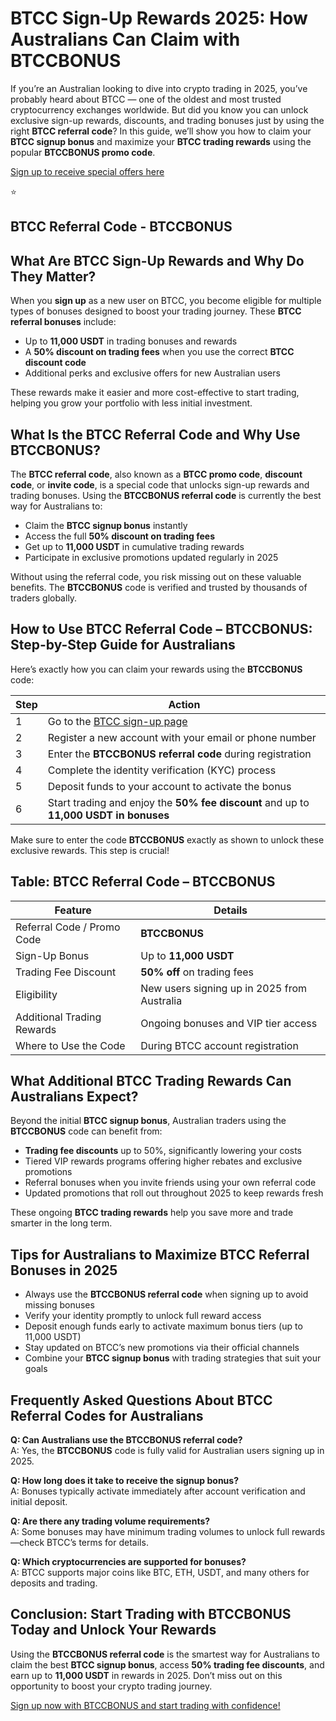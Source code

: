 
<h1>BTCC Sign-Up Rewards 2025: How Australians Can Claim with BTCCBONUS</h1>
<p>If you’re an Australian looking to dive into crypto trading in 2025, you’ve probably heard about BTCC — one of the oldest and most trusted cryptocurrency exchanges worldwide. But did you know you can unlock exclusive sign-up rewards, discounts, and trading bonuses just by using the right <strong>BTCC referral code</strong>? In this guide, we’ll show you how to claim your <strong>BTCC signup bonus</strong> and maximize your <strong>BTCC trading rewards</strong> using the popular <strong>BTCCBONUS promo code</strong>.</p>
<p><a href="https://partner.btcc.com/us/c/BTCCBONUS/9303" target="_blank">Sign up to receive special offers here</a></p

<img src="https://images.mirror-media.xyz/publication-images/Poz8BlB9BgSoA-3eFI7xG.png?height=500&amp;width=1000" decoding="async" data-nimg="fill" class="css-xah9so" style="position: absolute; inset: 0px; box-sizing: border-box; padding: 0px; border: none; margin: auto; display: block; width: 0px; height: 0px; min-width: 100%; max-width: 100%; min-height: 100%; max-height: 100%;">⭐ 
<h2>BTCC Referral Code - BTCCBONUS</h2>
<h2>What Are BTCC Sign-Up Rewards and Why Do They Matter?</h2>
<p>When you <strong>sign up</strong> as a new user on BTCC, you become eligible for multiple types of bonuses designed to boost your trading journey. These <strong>BTCC referral bonuses</strong> include:</p>
<ul>
<li>Up to <strong>11,000 USDT</strong> in trading bonuses and rewards</li>
<li>A <strong>50% discount on trading fees</strong> when you use the correct <strong>BTCC discount code</strong></li>
<li>Additional perks and exclusive offers for new Australian users</li>
</ul>
<p>These rewards make it easier and more cost-effective to start trading, helping you grow your portfolio with less initial investment.</p>
<h2>What Is the BTCC Referral Code and Why Use BTCCBONUS?</h2>
<p>The <strong>BTCC referral code</strong>, also known as a <strong>BTCC promo code</strong>, <strong>discount code</strong>, or <strong>invite code</strong>, is a special code that unlocks sign-up rewards and trading bonuses. Using the <strong>BTCCBONUS referral code</strong> is currently the best way for Australians to:</p>
<ul>
<li>Claim the <strong>BTCC signup bonus</strong> instantly</li>
<li>Access the full <strong>50% discount on trading fees</strong></li>
<li>Get up to <strong>11,000 USDT</strong> in cumulative trading rewards</li>
<li>Participate in exclusive promotions updated regularly in 2025</li>
</ul>
<p>Without using the referral code, you risk missing out on these valuable benefits. The <strong>BTCCBONUS</strong> code is verified and trusted by thousands of traders globally.</p>
<h2>How to Use BTCC Referral Code – BTCCBONUS: Step-by-Step Guide for Australians</h2>
<p>Here’s exactly how you can claim your rewards using the <strong>BTCCBONUS</strong> code:</p>
<table>
<thead>
<tr>
<th>Step</th>
<th>Action</th>
</tr>
</thead>
<tbody>
<tr>
<td>1</td>
<td>Go to the <a href="https://partner.btcc.com/us/c/BTCCBONUS/9303" target="_blank" rel="noopener noreferrer">BTCC sign-up page</a></td>
</tr>
<tr>
<td>2</td>
<td>Register a new account with your email or phone number</td>
</tr>
<tr>
<td>3</td>
<td>Enter the <strong>BTCCBONUS referral code</strong> during registration</td>
</tr>
<tr>
<td>4</td>
<td>Complete the identity verification (KYC) process</td>
</tr>
<tr>
<td>5</td>
<td>Deposit funds to your account to activate the bonus</td>
</tr>
<tr>
<td>6</td>
<td>Start trading and enjoy the <strong>50% fee discount</strong> and up to <strong>11,000 USDT in bonuses</strong></td>
</tr>
</tbody>
</table>
<p>Make sure to enter the code <strong>BTCCBONUS</strong> exactly as shown to unlock these exclusive rewards. This step is crucial!</p>
<h2>Table: BTCC Referral Code – BTCCBONUS</h2>
<table>
<thead>
<tr>
<th>Feature</th>
<th>Details</th>
</tr>
</thead>
<tbody>
<tr>
<td>Referral Code / Promo Code</td>
<td><strong>BTCCBONUS</strong></td>
</tr>
<tr>
<td>Sign-Up Bonus</td>
<td>Up to <strong>11,000 USDT</strong></td>
</tr>
<tr>
<td>Trading Fee Discount</td>
<td><strong>50% off</strong> on trading fees</td>
</tr>
<tr>
<td>Eligibility</td>
<td>New users signing up in 2025 from Australia</td>
</tr>
<tr>
<td>Additional Trading Rewards</td>
<td>Ongoing bonuses and VIP tier access</td>
</tr>
<tr>
<td>Where to Use the Code</td>
<td>During BTCC account registration</td>
</tr>
</tbody>
</table>
<h2>What Additional BTCC Trading Rewards Can Australians Expect?</h2>
<p>Beyond the initial <strong>BTCC signup bonus</strong>, Australian traders using the <strong>BTCCBONUS</strong> code can benefit from:</p>
<ul>
<li><strong>Trading fee discounts</strong> up to 50%, significantly lowering your costs</li>
<li>Tiered VIP rewards programs offering higher rebates and exclusive promotions</li>
<li>Referral bonuses when you invite friends using your own referral code</li>
<li>Updated promotions that roll out throughout 2025 to keep rewards fresh</li>
</ul>
<p>These ongoing <strong>BTCC trading rewards</strong> help you save more and trade smarter in the long term.</p>
<h2>Tips for Australians to Maximize BTCC Referral Bonuses in 2025</h2>
<ul>
<li>Always use the <strong>BTCCBONUS referral code</strong> when signing up to avoid missing bonuses</li>
<li>Verify your identity promptly to unlock full reward access</li>
<li>Deposit enough funds early to activate maximum bonus tiers (up to 11,000 USDT)</li>
<li>Stay updated on BTCC’s new promotions via their official channels</li>
<li>Combine your <strong>BTCC signup bonus</strong> with trading strategies that suit your goals</li>
</ul>
<h2>Frequently Asked Questions About BTCC Referral Codes for Australians</h2>
<p><strong>Q: Can Australians use the BTCCBONUS referral code?</strong><br />
A: Yes, the <strong>BTCCBONUS</strong> code is fully valid for Australian users signing up in 2025.</p>
<p><strong>Q: How long does it take to receive the signup bonus?</strong><br />
A: Bonuses typically activate immediately after account verification and initial deposit.</p>
<p><strong>Q: Are there any trading volume requirements?</strong><br />
A: Some bonuses may have minimum trading volumes to unlock full rewards—check BTCC’s terms for details.</p>
<p><strong>Q: Which cryptocurrencies are supported for bonuses?</strong><br />
A: BTCC supports major coins like BTC, ETH, USDT, and many others for deposits and trading.</p>
<h2>Conclusion: Start Trading with BTCCBONUS Today and Unlock Your Rewards</h2>
<p>Using the <strong>BTCCBONUS referral code</strong> is the smartest way for Australians to claim the best <strong>BTCC signup bonus</strong>, access <strong>50% trading fee discounts</strong>, and earn up to <strong>11,000 USDT</strong> in rewards in 2025. Don’t miss out on this opportunity to boost your crypto trading journey.</p>
<p><a href="https://partner.btcc.com/us/c/BTCCBONUS/9303" target="_blank" rel="noopener noreferrer" class="cta-link">Sign up now with BTCCBONUS and start trading with confidence!</a></p>
</body>
</html>
